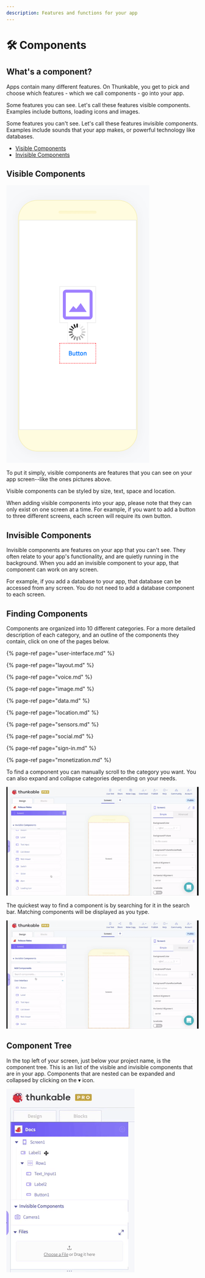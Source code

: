 ```yaml
---
description: Features and functions for your app
---
```


# 🛠️ Components

## What's a component?

Apps contain many different features. On Thunkable, you get to pick and choose which features - which we call components - go into your app. 

Some features you can see. Let's call these features visible components. Examples include buttons, loading icons and images. 

Some features you can't see. Let's call these features invisible components. Examples include sounds that your app makes, or powerful technology like databases. 

* [Visible Components](components.md#visible-components)
* [Invisible Components](components.md#invisible-or-api-components)

## Visible Components

![](.gitbook/assets/image%20%2857%29.png)

To put it simply, visible components are features that you can see on your app screen--like the ones pictures above.  

Visible components can be styled by size, text, space and location. 

When adding visible components into your app, please note that they can only exist on one screen at a time. For example, if you want to add a button to three different screens, each screen will require its own button.

## Invisible Components

Invisible components are features on your app that you can't see. They often relate to your app's functionality, and are quietly running in the background. When you add an invisible component to your app, that component can work on any screen. 

For example, if you add a database to your app, that database can be accessed from any screen. You do not need to add a database component to each screen. 

## Finding Components

Components are organized into 10 different categories. For a more detailed description of each category, and an outline of the components they contain, click on one of the pages below.

{% page-ref page="user-interface.md" %}

{% page-ref page="layout.md" %}

{% page-ref page="voice.md" %}

{% page-ref page="image.md" %}

{% page-ref page="data.md" %}

{% page-ref page="location.md" %}

{% page-ref page="sensors.md" %}

{% page-ref page="social.md" %}

{% page-ref page="sign-in.md" %}

{% page-ref page="monetization.md" %}

To find a component you can manually scroll to the category you want. You can also expand and collapse categories depending on your needs.

![](.gitbook/assets/linear.gif)

The quickest way to find a component is by searching for it in the search bar. Matching components will be displayed as you type.

![](.gitbook/assets/search.gif)

## Component Tree

In the top left of your screen, just below your project name, is the component tree. This is an list of the visible and invisible components that are in your app. Components that are nested can be expanded and collapsed by clicking on the ▾ icon.

![](.gitbook/assets/component_tree.gif)

